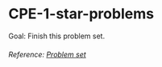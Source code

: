 # CPE-1-star-problems  

Goal: Finish this problem set.  

###### Reference: [Problem set](http://squall.cs.ntou.edu.tw/cprog/practices/CPE1star/problem%20list.html)
